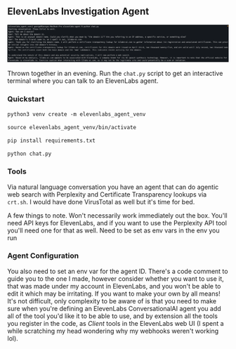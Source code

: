 ## ElevenLabs Investigation Agent

![Discussing a predatory affiliate site](elevenlabs-chat.png)

Thrown together in an evening. Run the `chat.py` script to get an interactive terminal where you can talk to an ElevenLabs agent.

### Quickstart

```
python3 venv create -m elevenlabs_agent_venv
```
```
source elevenlabs_agent_venv/bin/activate
```
```
pip install requirements.txt
```
```
python chat.py
```

### Tools

Via natural language conversation you have an agent that can do agentic web search with Perplexity and Certificate Transparency lookups via `crt.sh`. I would have done VirusTotal as well but it's time for bed.

A few things to note. Won't necessarily work immediately out the box. You'll need API keys for ElevenLabs, and if you want to use the Perplexity API tool you'll need one for that as well. Need to be set as env vars in the env you run

### Agent Configuration

You also need to set an env var for the agent ID. There's a code comment to guide you to the one I made, however consider whether you want to use it, that was made under my account in ElevenLabs, and you won't be able to edit it which may be irritating. If you want to make your own by all means! It's not difficult, only complexity to be aware of is that you need to make sure when you're defining an ElevenLabs ConversationalAI agent you add all of the tool you'd like it to be able to use, and by extension all the tools you register in the code, as _Client_ tools in the ElevenLabs web UI (I spent a while scratching my head wondering why my webhooks weren't working lol).